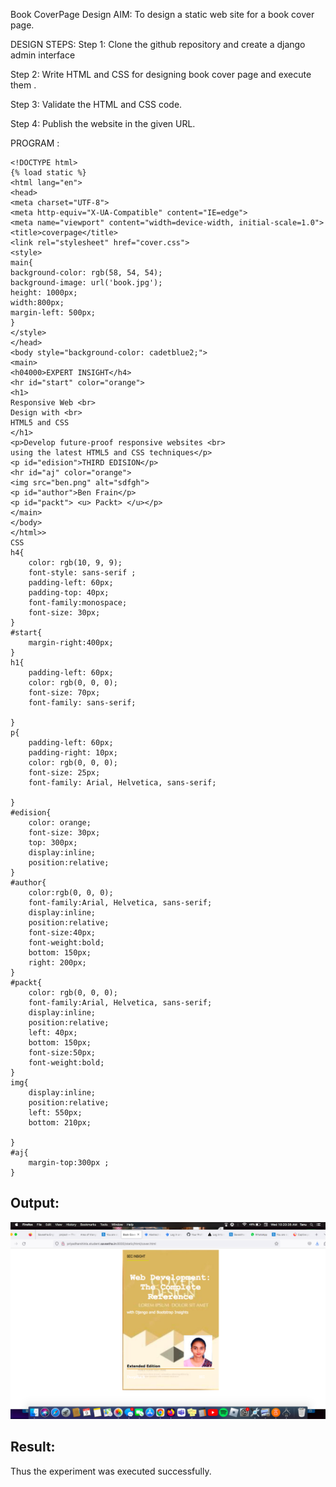 Book CoverPage Design
AIM:
To design a static web site for a book cover page.

DESIGN STEPS:
Step 1:
Clone the github repository and create a django admin interface

Step 2:
Write HTML and CSS for designing book cover page and execute them .

Step 3:
Validate the HTML and CSS code.

Step 4:
Publish the website in the given URL.

PROGRAM :
```
<!DOCTYPE html>
{% load static %}
<html lang="en">
<head>
<meta charset="UTF-8">
<meta http-equiv="X-UA-Compatible" content="IE=edge">
<meta name="viewport" content="width=device-width, initial-scale=1.0">
<title>coverpage</title>
<link rel="stylesheet" href="cover.css">
<style>
main{
background-color: rgb(58, 54, 54);
background-image: url('book.jpg');
height: 1000px;
width:800px;
margin-left: 500px;
}
</style>
</head>
<body style="background-color: cadetblue2;">
<main>
<h04000>EXPERT INSIGHT</h4>
<hr id="start" color="orange">
<h1>
Responsive Web <br>
Design with <br>
HTML5 and CSS
</h1>
<p>Develop future-proof responsive websites <br>
using the latest HTML5 and CSS techniques</p>
<p id="edision">THIRD EDISION</p>
<hr id="aj" color="orange">
<img src="ben.png" alt="sdfgh">
<p id="author">Ben Frain</p>
<p id="packt"> <u> Packt> </u></p>
</main>
</body>
</html>>
CSS
h4{
    color: rgb(10, 9, 9);
    font-style: sans-serif ;
    padding-left: 60px;
    padding-top: 40px;
    font-family:monospace;
    font-size: 30px;
}
#start{
    margin-right:400px;
}
h1{
    padding-left: 60px;
    color: rgb(0, 0, 0);
    font-size: 70px;
    font-family: sans-serif;
    
}
p{
    padding-left: 60px;
    padding-right: 10px;
    color: rgb(0, 0, 0);
    font-size: 25px;
    font-family: Arial, Helvetica, sans-serif;

}
#edision{
    color: orange;
    font-size: 30px;
    top: 300px;
    display:inline;
    position:relative;
}
#author{
    color:rgb(0, 0, 0);
    font-family:Arial, Helvetica, sans-serif;
    display:inline;
    position:relative;
    font-size:40px;
    font-weight:bold;
    bottom: 150px;
    right: 200px;
}
#packt{
    color: rgb(0, 0, 0);
    font-family:Arial, Helvetica, sans-serif;
    display:inline;
    position:relative;
    left: 40px;
    bottom: 150px;
    font-size:50px;
    font-weight:bold;
}
img{
    display:inline;
    position:relative;
    left: 550px;
    bottom: 210px;

}
#aj{
    margin-top:300px ;
}
```
## Output:

![OUTPUT](./output.png)




## Result:
Thus the experiment was executed successfully.


